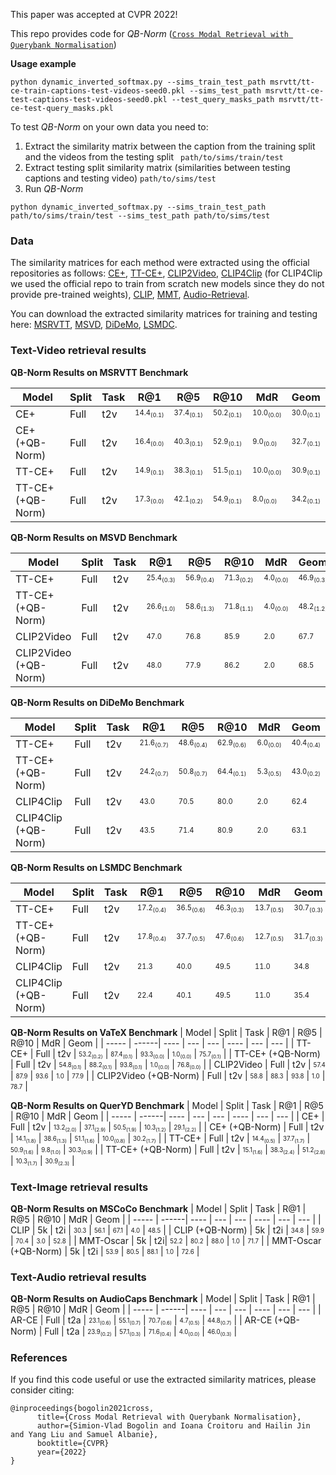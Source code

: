 This paper was accepted at CVPR 2022!

This repo provides code for *QB-Norm* ([```Cross Modal Retrieval with Querybank Normalisation```](https://vladbogo.github.io/QB-Norm/))

**Usage example**

```
python dynamic_inverted_softmax.py --sims_train_test_path msrvtt/tt-ce-train-captions-test-videos-seed0.pkl --sims_test_path msrvtt/tt-ce-test-captions-test-videos-seed0.pkl --test_query_masks_path msrvtt/tt-ce-test-query_masks.pkl
```

To test *QB-Norm* on your own data you need to:
1. Extract the similarity matrix between the caption from the training split and the videos from the testing split ``` path/to/sims/train/test```
2. Extract testing split similarity matrix (similarities between testing captions and testing video) ``` path/to/sims/test ```
3. Run *QB-Norm*
```
python dynamic_inverted_softmax.py --sims_train_test_path path/to/sims/train/test --sims_test_path path/to/sims/test
```

### Data

The similarity matrices for each method were extracted using the official repositories as follows:
[CE+](https://github.com/albanie/collaborative-experts),
[TT-CE+](https://github.com/albanie/collaborative-experts),
[CLIP2Video](https://github.com/CryhanFang/CLIP2Video),
[CLIP4Clip](https://github.com/ArrowLuo/CLIP4Clip) (for CLIP4Clip we used the official repo to train from scratch new models since they do not provide pre-trained weights),
[CLIP](https://github.com/openai/CLIP),
[MMT](https://github.com/UKPLab/MMT-Retrieval),
[Audio-Retrieval](https://github.com/oncescuandreea/audio-retrieval).

You can download the extracted similarity matrices for training and testing here:
[MSRVTT](https://www.robots.ox.ac.uk/~vgg/research/teachtext/QB-Norm/msrvtt-sims.tar.gz),
[MSVD](https://www.robots.ox.ac.uk/~vgg/research/teachtext/QB-Norm/msvd-sims.tar.gz), 
[DiDeMo](https://www.robots.ox.ac.uk/~vgg/research/teachtext/QB-Norm/didemo-sims.tar.gz),
[LSMDC](https://www.robots.ox.ac.uk/~vgg/research/teachtext/QB-Norm/lsmdc-sims.tar.gz).

### Text-Video retrieval results

**QB-Norm Results on MSRVTT Benchmark**

| Model | Split | Task | R@1 | R@5 | R@10 | MdR | Geom |
| ----- | ------| ---- | --- | --- | ---- | --- | --- |
| CE+   | Full | t2v | <sub><sup>14.4<sub>(0.1)</sub></sup></sub> | <sub><sup>37.4<sub>(0.1)</sub></sup></sub> | <sub><sup>50.2<sub>(0.1)</sub></sup></sub> | <sub><sup>10.0<sub>(0.0)</sub></sup></sub> | <sub><sup>30.0<sub>(0.1)</sub></sup></sub> |
| CE+ (+QB-Norm) | Full | t2v | <sub><sup>16.4<sub>(0.0)</sub></sup></sub> | <sub><sup>40.3<sub>(0.1)</sub></sup></sub> | <sub><sup>52.9<sub>(0.1)</sub></sup></sub> | <sub><sup>9.0<sub>(0.0)</sub></sup></sub> | <sub><sup>32.7<sub>(0.1)</sub></sup></sub> |
| TT-CE+    | Full  | t2v  | <sub><sup>14.9<sub>(0.1)</sub></sup></sub> | <sub><sup>38.3<sub>(0.1)</sub></sup></sub> | <sub><sup>51.5<sub>(0.1)</sub></sup></sub> | <sub><sup>10.0<sub>(0.0)</sub></sup></sub> | <sub><sup>30.9<sub>(0.1)</sub></sup></sub> |
| TT-CE+ (+QB-Norm) | Full | t2v | <sub><sup>17.3<sub>(0.0)</sub></sup></sub> | <sub><sup>42.1<sub>(0.2)</sub></sup></sub> | <sub><sup>54.9<sub>(0.1)</sub></sup></sub> | <sub><sup>8.0<sub>(0.0)</sub></sup></sub> | <sub><sup>34.2<sub>(0.1)</sub></sup></sub> |

**QB-Norm Results on MSVD Benchmark**

| Model | Split | Task | R@1 | R@5 | R@10 | MdR | Geom |
| ----- | ------| ---- | --- | --- | ---- | --- | --- |
| TT-CE+ | Full | t2v | <sub><sup>25.4<sub>(0.3)</sub></sup></sub> | <sub><sup>56.9<sub>(0.4)</sub></sup></sub> | <sub><sup>71.3<sub>(0.2)</sub></sup></sub> | <sub><sup>4.0<sub>(0.0)</sub></sup></sub> | <sub><sup>46.9<sub>(0.3)</sub></sup></sub> |
| TT-CE+ (+QB-Norm) | Full | t2v | <sub><sup>26.6<sub>(1.0)</sub></sup></sub> | <sub><sup>58.6<sub>(1.3)</sub></sup></sub> | <sub><sup>71.8<sub>(1.1)</sub></sup></sub> | <sub><sup>4.0<sub>(0.0)</sub></sup></sub> | <sub><sup>48.2<sub>(1.2)</sub></sup></sub> |
| CLIP2Video | Full | t2v | <sub><sup>47.0</sup></sub> | <sub><sup>76.8</sup></sub> | <sub><sup>85.9</sup></sub> | <sub><sup>2.0</sup></sub> | <sub><sup>67.7</sup></sub> |
| CLIP2Video (+QB-Norm) | Full | t2v| <sub><sup>48.0</sup></sub> | <sub><sup>77.9</sup></sub> | <sub><sup>86.2</sup></sub> | <sub><sup>2.0</sup></sub> | <sub><sup>68.5</sup></sub> |

**QB-Norm Results on DiDeMo Benchmark**

| Model | Split | Task | R@1 | R@5 | R@10 | MdR | Geom |
| ----- | ------| ---- | --- | --- | ---- | --- | --- |
| TT-CE+ | Full | t2v | <sub><sup>21.6<sub>(0.7)</sub></sup></sub> | <sub><sup>48.6<sub>(0.4)</sub></sup></sub> | <sub><sup>62.9<sub>(0.6)</sub></sup></sub> | <sub><sup>6.0<sub>(0.0)</sub></sup></sub> | <sub><sup>40.4<sub>(0.4)</sub></sup></sub> |
| TT-CE+ (+QB-Norm) | Full | t2v | <sub><sup>24.2<sub>(0.7)</sub></sup></sub> | <sub><sup>50.8<sub>(0.7)</sub></sup></sub> | <sub><sup>64.4<sub>(0.1)</sub></sup></sub> | <sub><sup>5.3<sub>(0.5)</sub></sup></sub> | <sub><sup>43.0<sub>(0.2)</sub></sup></sub> |
| CLIP4Clip | Full | t2v | <sub><sup>43.0</sup></sub> | <sub><sup>70.5</sup></sub> | <sub><sup>80.0</sup></sub> | <sub><sup>2.0</sup></sub> | <sub><sup>62.4</sup></sub> |
| CLIP4Clip (+QB-Norm) | Full | t2v | <sub><sup>43.5</sup></sub> | <sub><sup>71.4</sup></sub> | <sub><sup>80.9</sup></sub> | <sub><sup>2.0</sup></sub> | <sub><sup>63.1</sup></sub> |

**QB-Norm Results on LSMDC Benchmark**

| Model | Split | Task | R@1 | R@5 | R@10 | MdR | Geom |
| ----- | ------| ---- | --- | --- | ---- | --- | --- |
| TT-CE+ | Full | t2v | <sub><sup>17.2<sub>(0.4)</sub></sup></sub> | <sub><sup>36.5<sub>(0.6)</sub></sup></sub> | <sub><sup>46.3<sub>(0.3)</sub></sup></sub> | <sub><sup>13.7<sub>(0.5)</sub></sup></sub> | <sub><sup>30.7<sub>(0.3)</sub></sup></sub> |
| TT-CE+ (+QB-Norm) | Full | t2v | <sub><sup>17.8<sub>(0.4)</sub></sup></sub> | <sub><sup>37.7<sub>(0.5)</sub></sup></sub> | <sub><sup>47.6<sub>(0.6)</sub></sup></sub> | <sub><sup>12.7<sub>(0.5)</sub></sup></sub> | <sub><sup>31.7<sub>(0.3)</sub></sup></sub> |
| CLIP4Clip | Full | t2v | <sub><sup>21.3</sup></sub> | <sub><sup>40.0</sup></sub> | <sub><sup>49.5</sup></sub> | <sub><sup>11.0</sup></sub> | <sub><sup>34.8</sup></sub> |
| CLIP4Clip (+QB-Norm) | Full | t2v | <sub><sup>22.4</sup></sub> | <sub><sup>40.1</sup></sub> | <sub><sup>49.5</sup></sub> | <sub><sup>11.0</sup></sub> | <sub><sup>35.4</sup></sub> |

**QB-Norm Results on VaTeX Benchmark**
| Model | Split | Task | R@1 | R@5 | R@10 | MdR | Geom |
| ----- | ------| ---- | --- | --- | ---- | --- | --- |
| TT-CE+ | Full | t2v | <sub><sup>53.2<sub>(0.2)</sub></sup></sub> | <sub><sup>87.4<sub>(0.1)</sub></sup></sub> | <sub><sup>93.3<sub>(0.0)</sub></sup></sub> | <sub><sup>1.0<sub>(0.0)</sub></sup></sub> | <sub><sup>75.7<sub>(0.1)</sub></sup></sub> |
| TT-CE+ (+QB-Norm) | Full | t2v | <sub><sup>54.8<sub>(0.1)</sub></sup></sub> | <sub><sup>88.2<sub>(0.1)</sub></sup></sub> | <sub><sup>93.8<sub>(0.1)</sub></sup></sub> | <sub><sup>1.0<sub>(0.0)</sub></sup></sub> | <sub><sup>76.8<sub>(0.0)</sub></sup></sub> |
| CLIP2Video | Full | t2v | <sub><sup>57.4</sup></sub> | <sub><sup>87.9</sup></sub> | <sub><sup>93.6</sup></sub> | <sub><sup>1.0</sup></sub> | <sub><sup>77.9</sup></sub> |
| CLIP2Video (+QB-Norm) | Full | t2v | <sub><sup>58.8</sup></sub> | <sub><sup>88.3</sup></sub> | <sub><sup>93.8</sup></sub> | <sub><sup>1.0</sup></sub> | <sub><sup>78.7</sup></sub> |

**QB-Norm Results on QuerYD Benchmark**
| Model | Split | Task | R@1 | R@5 | R@10 | MdR | Geom |
| ----- | ------| ---- | --- | --- | ---- | --- | --- |
| CE+ | Full | t2v | <sub><sup>13.2<sub>(2.0)</sub></sup></sub> | <sub><sup>37.1<sub>(2.9)</sub></sup></sub> | <sub><sup>50.5<sub>(1.9)</sub></sup></sub> | <sub><sup>10.3<sub>(1.2)</sub></sup></sub> | <sub><sup>29.1<sub>(2.2)</sub></sup></sub> |
| CE+ (+QB-Norm) | Full | t2v | <sub><sup>14.1<sub>(1.8)</sub></sup></sub> | <sub><sup>38.6<sub>(1.3)</sub></sup></sub> | <sub><sup>51.1<sub>(1.6)</sub></sup></sub> | <sub><sup>10.0<sub>(0.8)</sub></sup></sub> | <sub><sup>30.2<sub>(1.7)</sub></sup></sub> |
| TT-CE+ | Full | t2v | <sub><sup>14.4<sub>(0.5)</sub></sup></sub> | <sub><sup>37.7<sub>(1.7)</sub></sup></sub> | <sub><sup>50.9<sub>(1.6)</sub></sup></sub> | <sub><sup>9.8<sub>(1.0)</sub></sup></sub> | <sub><sup>30.3<sub>(0.9)</sub></sup></sub> |
| TT-CE+ (+QB-Norm) | Full | t2v | <sub><sup>15.1<sub>(1.6)</sub></sup></sub> | <sub><sup>38.3<sub>(2.4)</sub></sup></sub> | <sub><sup>51.2<sub>(2.8)</sub></sup></sub> | <sub><sup>10.3<sub>(1.7)</sub></sup></sub> | <sub><sup>30.9<sub>(2.3)</sub></sup></sub> |

### Text-Image retrieval results

**QB-Norm Results on MSCoCo Benchmark**
| Model | Split | Task | R@1 | R@5 | R@10 | MdR | Geom |
| ----- | ------| ---- | --- | --- | ---- | --- | --- |
| CLIP | 5k | t2i | <sub><sup>30.3</sup></sub> | <sub><sup>56.1</sup></sub> | <sub><sup>67.1</sup></sub> | <sub><sup>4.0</sup></sub> | <sub><sup>48.5</sup></sub> |
| CLIP (+QB-Norm) | 5k | t2i | <sub><sup>34.8</sup></sub> | <sub><sup>59.9</sup></sub> | <sub><sup>70.4</sup></sub> | <sub><sup>3.0</sup></sub> | <sub><sup>52.8</sup></sub> |
| MMT-Oscar | 5k | t2i| <sub><sup>52.2</sup></sub> | <sub><sup>80.2</sup></sub> | <sub><sup>88.0</sup></sub> | <sub><sup>1.0</sup></sub> | <sub><sup>71.7</sup></sub> |
| MMT-Oscar (+QB-Norm) | 5k | t2i | <sub><sup>53.9</sup></sub> | <sub><sup>80.5</sup></sub> | <sub><sup>88.1</sup></sub> | <sub><sup>1.0</sup></sub> | <sub><sup>72.6</sup></sub> |


### Text-Audio retrieval results

**QB-Norm Results on AudioCaps Benchmark**
| Model | Split | Task | R@1 | R@5 | R@10 | MdR | Geom |
| ----- | ------| ---- | --- | --- | ---- | --- | --- |
| AR-CE | Full | t2a | <sub><sup>23.1<sub>(0.6)</sub></sup></sub> | <sub><sup>55.1<sub>(0.7)</sub></sup></sub> | <sub><sup>70.7<sub>(0.6)</sub></sup></sub> | <sub><sup>4.7<sub>(0.5)</sub></sup></sub> | <sub><sup>44.8<sub>(0.7)</sub></sup></sub> |
| AR-CE (+QB-Norm) | Full | t2a | <sub><sup>23.9<sub>(0.2)</sub></sup></sub> | <sub><sup>57.1<sub>(0.3)</sub></sup></sub> | <sub><sup>71.6<sub>(0.4)</sub></sup></sub> | <sub><sup>4.0<sub>(0.0)</sub></sup></sub> | <sub><sup>46.0<sub>(0.3)</sub></sup></sub> |

### References

If you find this code useful or use the extracted similarity matrices, please consider citing:

```
@inproceedings{bogolin2021cross,
      title={Cross Modal Retrieval with Querybank Normalisation}, 
      author={Simion-Vlad Bogolin and Ioana Croitoru and Hailin Jin and Yang Liu and Samuel Albanie},
      booktitle={CVPR}
      year={2022}
}
```
